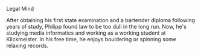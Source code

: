 Legal Mind

After obtaining his first state examination and a bartender diploma following years of study, Philipp found law to be too dull in the long run. Now, he's studying media informatics and working as a working student at Klickmeister. In his free time, he enjoys bouldering or spinning some relaxing records.